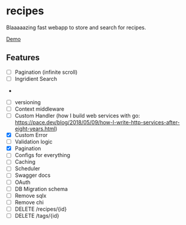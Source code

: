 # recipes

Blaaaaazing fast webapp to store and search for recipes.

[Demo](https://shareurrecipes.com)

## Features

- [ ] Pagination (infinite scroll)
- [ ] Ingridient Search
- 
- [ ] versioning
- [ ] Context middleware
- [ ] Custom Handler (how I build web services with go: https://pace.dev/blog/2018/05/09/how-I-write-http-services-after-eight-years.html)
- [X] Custom Error
- [ ] Validation logic
- [X] Pagination
- [ ] Configs for everything
- [ ] Caching
- [ ] Scheduler
- [ ] Swagger docs
- [ ] OAuth
- [ ] DB Migration schema
- [ ] Remove sqlx
- [ ] Remove chi
- [ ] DELETE /recipes/{id}
- [ ] DELETE /tags/{id}
